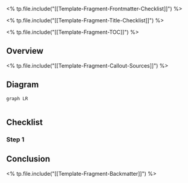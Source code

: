 <% tp.file.include("[[Template-Fragment-Frontmatter-Checklist]]") %>

<% tp.file.include("[[Template-Fragment-Title-Checklist]]") %>

<% tp.file.include("[[Template-Fragment-TOC]]") %>

## Overview

<% tp.file.include("[[Template-Fragment-Callout-Sources]]") %>

## Diagram

```mermaid
graph LR
  
```

## Checklist

### Step 1

## Conclusion

<% tp.file.include("[[Template-Fragment-Backmatter]]") %>
